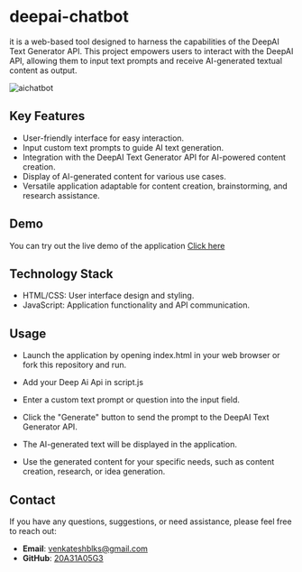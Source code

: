 # deepai-chatbot
 it is a web-based tool designed to harness the capabilities of the DeepAI Text Generator API. This project empowers users to interact with the DeepAI API, allowing them to input text prompts and receive AI-generated textual content as output.


![aichatbot](https://github.com/20a31a05g3/deepAi-chatbot/assets/87414605/03cc8dae-09b9-4ff2-8e6e-401fb5f8b27c)

## Key Features

- User-friendly interface for easy interaction.
- Input custom text prompts to guide AI text generation.
- Integration with the DeepAI Text Generator API for AI-powered content creation.
- Display of AI-generated content for various use cases.
- Versatile application adaptable for content creation, brainstorming, and research assistance.

## Demo

You can try out the live demo of the application [Click here](https://20a31a05g3.github.io/deepAi-chatbot/)

## Technology Stack
- HTML/CSS: User interface design and styling.
- JavaScript: Application functionality and API communication.


## Usage
- Launch the application by opening index.html in your web browser or fork this repository and run.
- Add your Deep Ai Api in  script.js

- Enter a custom text prompt or question into the input field.

- Click the "Generate" button to send the prompt to the DeepAI Text Generator API.

- The AI-generated text will be displayed in the application.

- Use the generated content for your specific needs, such as content creation, research, or idea generation.

  
## Contact

  If you have any questions, suggestions, or need assistance, please feel free to reach out:

- **Email**: [venkateshblks@gmail.com](mailto:venkateshblks@gmail.com)
- **GitHub**: [20A31A05G3](https://github.com/20A31A05G3)
